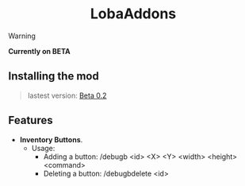 <h1 align="center">LobaAddons</h1>


> [!WARNING]
> **Currently on BETA**

## Installing the mod

>lastest version: [Beta 0.2](https://github.com/emmanuelbruno493/LobaAddons/releases/tag/Beta0.2)

## Features

- **Inventory Buttons**. 
  - Usage: 
    - Adding a button: /debugb \<id> \<X> \<Y> \<width> \<height> \<command>
    - Deleting a button: /debugbdelete \<id>

